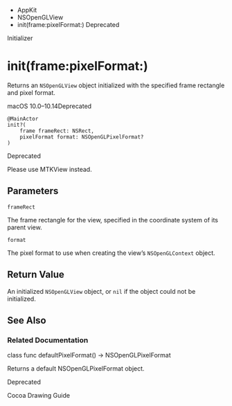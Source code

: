

- AppKit
- NSOpenGLView
-  init(frame:pixelFormat:) Deprecated

Initializer

# init(frame:pixelFormat:)

Returns an `NSOpenGLView` object initialized with the specified frame rectangle and pixel format.

macOS 10.0–10.14Deprecated

``` source
@MainActor
init?(
    frame frameRect: NSRect,
    pixelFormat format: NSOpenGLPixelFormat?
)
```

Deprecated

Please use MTKView instead.

## Parameters 

`frameRect`  

The frame rectangle for the view, specified in the coordinate system of its parent view.

`format`  

The pixel format to use when creating the view’s `NSOpenGLContext` object.

## Return Value

An initialized `NSOpenGLView` object, or `nil` if the object could not be initialized.

## See Also

### Related Documentation

class func defaultPixelFormat() -> NSOpenGLPixelFormat

Returns a default NSOpenGLPixelFormat object.

Deprecated

Cocoa Drawing Guide

